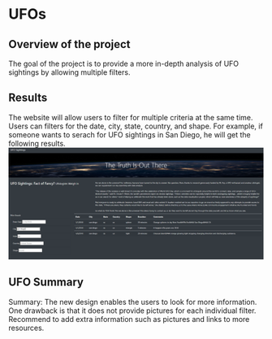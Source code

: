 # UFOs

## Overview of the project 
The goal of the project is to provide a more in-depth analysis of UFO sightings by allowing multiple filters.  

## Results 
The website will allow users to filter for multiple criteria at the same time. Users can filters for the date, city, state, country, and shape. 
For example, if someone wants to serach for UFO sightings in San Diego, he will get the following results. 
![](https://github.com/esaer/UFOs/blob/main/UFO%20Sightling.PNG)

## UFO Summary 
Summary: The new design enables the users to look for more information. One drawback is that it does not provide pictures for each individual filter. 
Recommend to add extra information such as pictures and links to more resources. 

